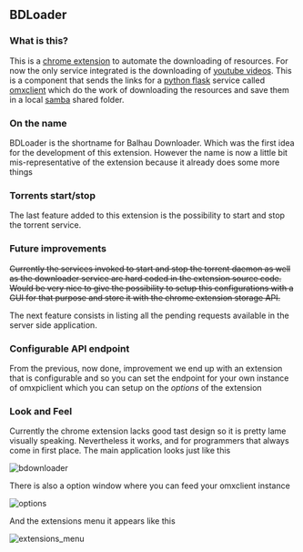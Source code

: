 ## BDLoader


### What is this?

This is a [chrome extension](https://en.wikipedia.org/wiki/Google_Chrome_extension) to automate the downloading of resources. For now the only service integrated is the downloading of [youtube videos](https://www.youtube.com). This is a component that sends the links for a [python flask](http://flask.pocoo.org/) service called [omxclient](http://git.balhau.net/omxpiclient.git) which do the work of downloading the resources and save them in a local [samba](https://en.wikipedia.org/wiki/Server_Message_Block) shared folder.


### On the name

BDLoader is the shortname for Balhau Downloader. Which was the first idea for the development of this extension. However the name is now a little bit mis-representative of the extension because it already does some more things


### Torrents start/stop

The last feature added to this extension is the possibility to start and stop the torrent service.

### Future improvements

~~Currently the services invoked to start and stop the torrent daemon as well as the downloader service are hard coded in the extension source code. Would be very nice to give the possibility to setup this configurations with a GUI for that purpose and store it with the chrome extension storage API.~~

The next feature consists in listing all the pending requests available in the server side application.

### Configurable API endpoint

From the previous, now done, improvement we end up with an extension that is configurable and so you can set the endpoint for your own instance of omxpiclient which you can setup on the *options* of the extension


### Look and Feel

Currently the chrome extension lacks good tast design so it is pretty lame visually speaking. Nevertheless it works, and for programmers that always come in first place. The main application looks just like this

 ![bdownloader](http://shared.balhau.net/imgs/bdownloader.png)


There is also a option window where you can feed your omxclient instance

![options](http://shared.balhau.net/imgs/bdownloader_extension_menu.png)

And the extensions menu it appears like this

![extensions_menu](http://shared.balhau.net/imgs/bdownloader_extension_menu.png)
